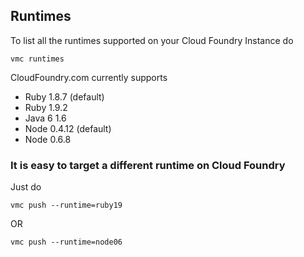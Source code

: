 ## Runtimes

To list all the runtimes supported on your Cloud Foundry Instance do

    vmc runtimes

CloudFoundry.com currently supports

- Ruby 1.8.7 (default)
- Ruby 1.9.2
- Java 6 1.6
- Node 0.4.12 (default)
- Node 0.6.8

### It is easy to target a different runtime on Cloud Foundry

Just do

    vmc push --runtime=ruby19

OR

    vmc push --runtime=node06